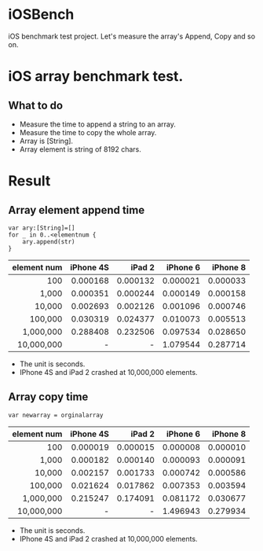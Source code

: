 # iOSBench
iOS benchmark test project.
Let's measure the array's Append, Copy and so on.

# iOS array benchmark test.

## What to do 


- Measure the time to append a string to an array.
- Measure the time to copy the whole array.
- Array is [String].
- Array element is string of 8192 chars.

# Result

## Array element append time

```
var ary:[String]=[]
for _ in 0..<elementnum {
	ary.append(str)
}
```


| element num | iPhone 4S | iPad 2   | iPhone 6 | iPhone 8 | 
|-------------:|-----------:|----------:|----------:|----------:| 
| 100         | 0.000168  | 0.000132 | 0.000021 | 0.000033 | 
| 1,000       | 0.000351  | 0.000244 | 0.000149 | 0.000158 | 
| 10,000      | 0.002693  | 0.002126 | 0.001096 | 0.000746 | 
| 100,000     | 0.030319  | 0.024377 | 0.010073 | 0.005513 | 
| 1,000,000   | 0.288408  | 0.232506 | 0.097534 | 0.028650 | 
| 10,000,000  | -         | -        | 1.079544 | 0.287714 | 

- The unit is seconds.
- IPhone 4S and iPad 2 crashed at 10,000,000 elements.


## Array copy time

```
var newarray = orginalarray
```


| element num | iPhone 4S | iPad 2   | iPhone 6 | iPhone 8 | 
|-------------:|-----------:|----------:|----------:|----------:| 
| 100         | 0.000019  | 0.000015 | 0.000008 | 0.000010 | 
| 1,000       | 0.000182  | 0.000140 | 0.000093 | 0.000091 | 
| 10,000      | 0.002157  | 0.001733 | 0.000742 | 0.000586 | 
| 100,000     | 0.021624  | 0.017862 | 0.007353 | 0.003594 | 
| 1,000,000   | 0.215247  | 0.174091 | 0.081172 | 0.030677 | 
| 10,000,000  | -         | -        | 1.496943 | 0.279934 | 

- The unit is seconds.
- IPhone 4S and iPad 2 crashed at 10,000,000 elements.
